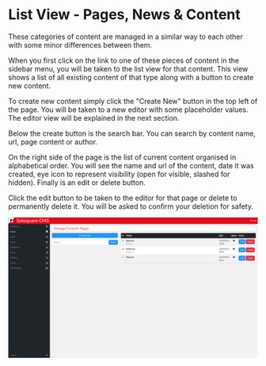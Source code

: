 # List View - Pages, News & Content

These categories of content are managed in a similar way to each other with some minor differences between them.

When you first click on the link to one of these pieces of content in the sidebar menu, you will be taken to the list view for that content. This view shows a list of all existing content of that type along with a button to create new content.

To create new content simply click the "Create New" button in the top left of the page. You will be taken to a new editor with some placeholder values. The editor view will be explained in the next section.

Below the create button is the search bar. You can search by content name, url, page content or author.

On the right side of the page is the list of current content organised in alphabetical order. You will see the name and url of the content, date it was created, eye icon to represent visibility (open for visible, slashed for hidden). Finally is an edit or delete button. 

Click the edit button to be taken to the editor for that page or delete to permanently delete it. You will be asked to confirm your deletion for safety.

![Content List](../_images/content-list.png)